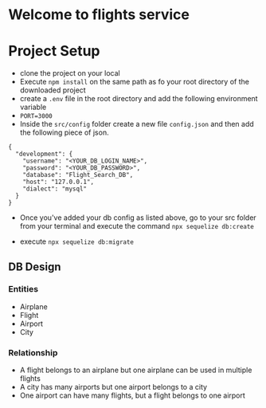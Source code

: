 # Welcome to flights service

# Project Setup

-   clone the project on your local
-   Execute `npm install` on the same path as fo your root directory of the downloaded project
-   create a `.env` file in the root directory and add the following environment variable
-   `PORT=3000`
-   Inside the `src/config` folder create a new file `config.json` and then add the following piece of json.

```
{
  "development": {
    "username": "<YOUR_DB_LOGIN_NAME>",
    "password": "<YOUR_DB_PASSWORD>",
    "database": "Flight_Search_DB",
    "host": "127.0.0.1",
    "dialect": "mysql"
  }
}

```

-   Once you've added your db config as listed above, go to your src folder from your terminal and execute the command `npx sequelize db:create `

-   execute `npx sequelize db:migrate`

## DB Design

### Entities

-   Airplane
-   Flight
-   Airport
-   City

### Relationship

-   A flight belongs to an airplane but one airplane can be used in multiple flights
-   A city has many airports but one airport belongs to a city
-   One airport can have many flights, but a flight belongs to one airport

